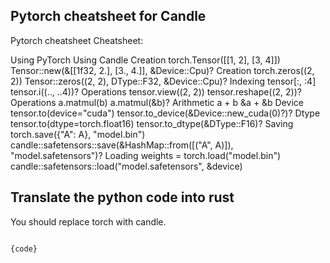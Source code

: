 ## Pytorch cheatsheet for Candle

<document>
Pytorch cheatsheet
Cheatsheet:

Using PyTorch	Using Candle
Creation	torch.Tensor([[1, 2], [3, 4]])	Tensor::new(&[[1f32, 2.], [3., 4.]], &Device::Cpu)?
Creation	torch.zeros((2, 2))	Tensor::zeros((2, 2), DType::F32, &Device::Cpu)?
Indexing	tensor[:, :4]	tensor.i((.., ..4))?
Operations	tensor.view((2, 2))	tensor.reshape((2, 2))?
Operations	a.matmul(b)	a.matmul(&b)?
Arithmetic	a + b	&a + &b
Device	tensor.to(device="cuda")	tensor.to_device(&Device::new_cuda(0)?)?
Dtype	tensor.to(dtype=torch.float16)	tensor.to_dtype(&DType::F16)?
Saving	torch.save({"A": A}, "model.bin")	candle::safetensors::save(&HashMap::from([("A", A)]), "model.safetensors")?
Loading	weights = torch.load("model.bin")	candle::safetensors::load("model.safetensors", &device)
</document>

## Translate the python code into rust

You should replace torch with candle.

<code>
{code}
</code>
